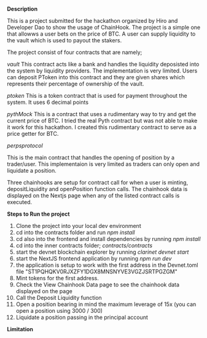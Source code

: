 **Description**

This is a project submitted for the hackathon organized by Hiro and Developer Dao to show the usage of ChainHook. The project is a simple one that allowws a user bets on the price of BTC. A user can supply liquidity to the vault which is used to payout the stakers.

The project consist of four contracts that are namely;

*vault*
This contract acts like a bank and handles the liquidity deposisted into the system by liquidity providers. The implementation is very limited. Users can deposit PToken into this contract and they are given shares which represents their percentage of ownership of the vault.

*ptoken*
This is a token contract that is used for payment throughout the system. It uses 6 decimal points

*pythMock*
This is a contract that uses a rudimentary way to try and get the current price of BTC. I tried the real Pyth contract but was not able to make it work for this hackathon. I created this rudimentary contract to serve as a price getter for BTC.

*perpsprotocol*

This is the main contract that handles the opening of position by a trader/user. This implementaion is very limited as traders can only open and liquidate a position. 

Three chainhooks are setup for contract call for when a user is minting, depositLiquidity and openPosition function calls. The chainhook data is displayed on the Nextjs page when any of the listed contract calls is executed.

**Steps to Run the project**
1. Clone the project into your local dev environment
2. cd into the contracts folder and run *npm install*
3. cd also into the frontend and install dependencies by running *npm install*
4. cd into the inner contracts folder; *contracts/contracts*
5. start the devnet blockchain explorer by running *clarinet devnet start*
6. start the NextJS frontend application by running *npm run dev*
7. the application is setup to work with the first address in the Devnet.toml file "ST1PQHQKV0RJXZFY1DGX8MNSNYVE3VGZJSRTPGZGM"
8. Mint tokens for the first address.
9. Check the View Chainhook Data page to see the chainhook data displayed on the page
10. Call the Deposit Liquidity function
11. Open a position bearing in mind the maximum leverage of 15x (you can open a position using 3000 / 300)
12. Liquidate a position passing in the principal account



**Limitation**

